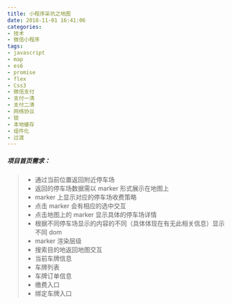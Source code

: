 ```yaml
---
title: 小程序采坑之地图
date: 2018-11-01 16:41:06
categories:
- 技术
- 微信小程序
tags:
- javascript
- map
- es6
- promise
- flex
- Css3
- 微信支付
- 支付一清
- 支付二清
- 网络协议
- 锁
- 本地缓存
- 组件化
- 过渡
---
```


##### 项目首页需求：

> - 通过当前位置返回附近停车场
> - 返回的停车场数据需以 marker 形式展示在地图上
> - marker 上显示对应的停车场收费策略
> - 点击 marker 会有相应的选中交互
> - 点击地图上的 marker 显示具体的停车场详情
> - 根据不同停车场显示的内容的不同（具体体现在有无此相关信息）显示不同 dom
> - marker 渲染层级
> - 搜索目的地返回地图交互
> - 当前车牌信息
> - 车牌列表
> - 车牌订单信息
> - 缴费入口
> - 绑定车牌入口